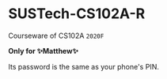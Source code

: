 # SUSTech-CS102A-R

Courseware of CS102A `2020F`

**Only for ✨Matthew✨**

Its password is the same as your phone's PIN.
